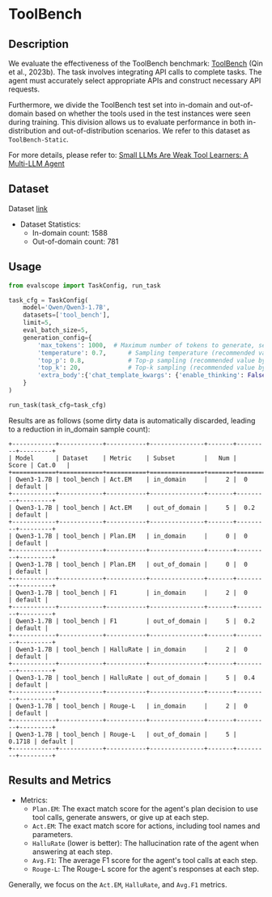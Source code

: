 # ToolBench

## Description

We evaluate the effectiveness of the ToolBench benchmark: [ToolBench](https://arxiv.org/pdf/2307.16789) (Qin et al., 2023b). The task involves integrating API calls to complete tasks. The agent must accurately select appropriate APIs and construct necessary API requests.

Furthermore, we divide the ToolBench test set into in-domain and out-of-domain based on whether the tools used in the test instances were seen during training. This division allows us to evaluate performance in both in-distribution and out-of-distribution scenarios. We refer to this dataset as `ToolBench-Static`.

For more details, please refer to: [Small LLMs Are Weak Tool Learners: A Multi-LLM Agent](https://arxiv.org/abs/2401.07324)

## Dataset

Dataset [link](https://modelscope.cn/datasets/AI-ModelScope/ToolBench-Static/dataPeview)

- Dataset Statistics:
  - In-domain count: 1588
  - Out-of-domain count: 781

## Usage

```python
from evalscope import TaskConfig, run_task

task_cfg = TaskConfig(
    model='Qwen/Qwen3-1.7B',
    datasets=['tool_bench'],
    limit=5,
    eval_batch_size=5,
    generation_config={
        'max_tokens': 1000,  # Maximum number of tokens to generate, set to a large value to avoid truncation
        'temperature': 0.7,      # Sampling temperature (recommended value by qwen)
        'top_p': 0.8,            # Top-p sampling (recommended value by qwen)
        'top_k': 20,             # Top-k sampling (recommended value by qwen)
        'extra_body':{'chat_template_kwargs': {'enable_thinking': False}}  # Disable thinking mode
    }
)

run_task(task_cfg=task_cfg)
```

Results are as follows (some dirty data is automatically discarded, leading to a reduction in in_domain sample count):
```text
+------------+------------+-----------+---------------+-------+---------+---------+
| Model      | Dataset    | Metric    | Subset        |   Num |   Score | Cat.0   |
+============+============+===========+===============+=======+=========+=========+
| Qwen3-1.7B | tool_bench | Act.EM    | in_domain     |     2 |  0      | default |
+------------+------------+-----------+---------------+-------+---------+---------+
| Qwen3-1.7B | tool_bench | Act.EM    | out_of_domain |     5 |  0.2    | default |
+------------+------------+-----------+---------------+-------+---------+---------+
| Qwen3-1.7B | tool_bench | Plan.EM   | in_domain     |     0 |  0      | default |
+------------+------------+-----------+---------------+-------+---------+---------+
| Qwen3-1.7B | tool_bench | Plan.EM   | out_of_domain |     0 |  0      | default |
+------------+------------+-----------+---------------+-------+---------+---------+
| Qwen3-1.7B | tool_bench | F1        | in_domain     |     2 |  0      | default |
+------------+------------+-----------+---------------+-------+---------+---------+
| Qwen3-1.7B | tool_bench | F1        | out_of_domain |     5 |  0.2    | default |
+------------+------------+-----------+---------------+-------+---------+---------+
| Qwen3-1.7B | tool_bench | HalluRate | in_domain     |     2 |  0      | default |
+------------+------------+-----------+---------------+-------+---------+---------+
| Qwen3-1.7B | tool_bench | HalluRate | out_of_domain |     5 |  0.4    | default |
+------------+------------+-----------+---------------+-------+---------+---------+
| Qwen3-1.7B | tool_bench | Rouge-L   | in_domain     |     2 |  0      | default |
+------------+------------+-----------+---------------+-------+---------+---------+
| Qwen3-1.7B | tool_bench | Rouge-L   | out_of_domain |     5 |  0.1718 | default |
+------------+------------+-----------+---------------+-------+---------+---------+ 
```

## Results and Metrics

- Metrics:
  - `Plan.EM`: The exact match score for the agent's plan decision to use tool calls, generate answers, or give up at each step.
  - `Act.EM`: The exact match score for actions, including tool names and parameters.
  - `HalluRate` (lower is better): The hallucination rate of the agent when answering at each step.
  - `Avg.F1`: The average F1 score for the agent's tool calls at each step.
  - `Rouge-L`: The Rouge-L score for the agent's responses at each step.

Generally, we focus on the `Act.EM`, `HalluRate`, and `Avg.F1` metrics.